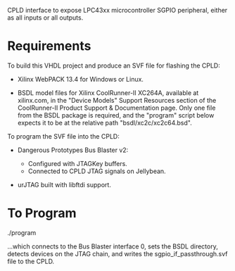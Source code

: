 
CPLD interface to expose LPC43xx microcontroller SGPIO peripheral, either
as all inputs or all outputs.

Requirements
============

To build this VHDL project and produce an SVF file for flashing the CPLD:

* Xilinx WebPACK 13.4 for Windows or Linux.

* BSDL model files for Xilinx CoolRunner-II XC264A, available at xilinx.com,
  in the "Device Models" Support Resources section of the CoolRunner-II
  Product Support & Documentation page. Only one file from the BSDL package is
  required, and the "program" script below expects it to be at the relative
  path "bsdl/xc2c/xc2c64.bsd".

To program the SVF file into the CPLD:

* Dangerous Prototypes Bus Blaster v2:
  * Configured with JTAGKey buffers.
  * Connected to CPLD JTAG signals on Jellybean.

* urJTAG built with libftdi support.

To Program
==========

./program

...which connects to the Bus Blaster interface 0, sets the BSDL directory,
detects devices on the JTAG chain, and writes the sgpio_if_passthrough.svf
file to the CPLD.
